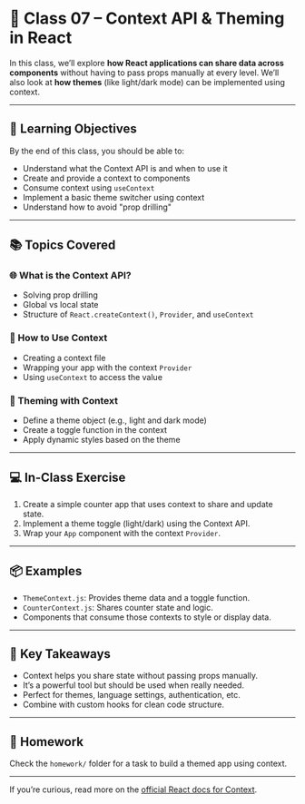 # 🧠 Class 07 – Context API & Theming in React

In this class, we’ll explore **how React applications can share data across components** without having to pass props manually at every level. We’ll also look at **how themes** (like light/dark mode) can be implemented using context.

---

## 🎯 Learning Objectives

By the end of this class, you should be able to:

- Understand what the Context API is and when to use it
- Create and provide a context to components
- Consume context using `useContext`
- Implement a basic theme switcher using context
- Understand how to avoid "prop drilling"

---

## 📚 Topics Covered

### 🌐 What is the Context API?

- Solving prop drilling
- Global vs local state
- Structure of `React.createContext()`, `Provider`, and `useContext`

### 🧰 How to Use Context

- Creating a context file
- Wrapping your app with the context `Provider`
- Using `useContext` to access the value

### 🎨 Theming with Context

- Define a theme object (e.g., light and dark mode)
- Create a toggle function in the context
- Apply dynamic styles based on the theme

---

## 💻 In-Class Exercise

1. Create a simple counter app that uses context to share and update state.
2. Implement a theme toggle (light/dark) using the Context API.
3. Wrap your `App` component with the context `Provider`.

---

## 📦 Examples

- `ThemeContext.js`: Provides theme data and a toggle function.
- `CounterContext.js`: Shares counter state and logic.
- Components that consume those contexts to style or display data.

---

## 🧠 Key Takeaways

- Context helps you share state without passing props manually.
- It’s a powerful tool but should be used when really needed.
- Perfect for themes, language settings, authentication, etc.
- Combine with custom hooks for clean code structure.

---

## 📌 Homework

Check the `homework/` folder for a task to build a themed app using context.

---

If you’re curious, read more on the [official React docs for Context](https://reactjs.org/docs/context.html).

